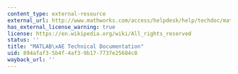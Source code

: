 ```yaml
---
content_type: external-resource
external_url: http://www.mathworks.com/access/helpdesk/help/techdoc/matlab.shtml
has_external_license_warning: true
license: https://en.wikipedia.org/wiki/All_rights_reserved
status: ''
title: "MATLAB\xAE Technical Documentation"
uid: 894afaf3-5b4f-4af3-9b17-7737e25684c8
wayback_url: ''
---
```

